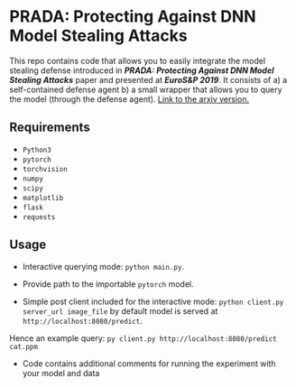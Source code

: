 # PRADA: Protecting Against DNN Model Stealing Attacks

This repo contains code that allows you to easily integrate the model stealing defense introduced in _**PRADA: Protecting Against DNN Model Stealing Attacks**_ paper and presented at _**EuroS&P 2019**_. It consists of a) a self-contained defense agent b) a small wrapper that allows you to query the model (through the defense agent). [Link to the arxiv version.](https://arxiv.org/abs/1805.02628v4)

## Requirements

- `Python3`
- `pytorch`
- `torchvision`
- `numpy`
- `scipy`
- `matplotlib`
- `flask`
- `requests`

## Usage

- Interactive querying mode: `python main.py`.

- Provide path to the importable `pytorch` model.

- Simple post client included for the interactive mode: `python client.py server_url image_file` by default model is served at `http://localhost:8080/predict`.

Hence an example query: `py client.py http://localhost:8080/predict cat.ppm`

- Code contains additional comments for running the experiment with your model and data
